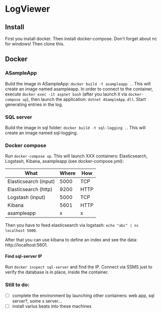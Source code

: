 # LogViewer
## Install
First you install docker. Then install docker-compose. Don't forget about nc for windows! Then clone this.
## Docker

### ASampleApp
Build the image in ASampleApp: `docker build -t asampleapp .`. This will create an image named asampleapp. In order to connect to the container, execute `docker exec -it aspnet bash` (after you launch it via `docker-compose up`), then launch the application: `dotnet ASampleApp.dll`. Start generating entries in the log.
### SQL server
Build the image in sql folder: `docker build -t sql-logging .`. This will create an image named sql-logging.
### Docker compose
Run `docker-compose up`. This will launch XXX containers: Elasticsearch, Logstash, Kibana, asampleapp (see docker-compose.yml):

 What | Where | How
 -----|-------|----
 Elasticsearch (input) | 5000 | TCP
 Elasticsearch (http) | 9200 | HTTP
 Logstash (input) | 5000 | TCP
 Kibana | 5601 | HTTP 
 asampleapp | x | x 

Then you have to feed elasticsearch via logstash: `echo "abc" | nc localhost 5000`. 

After that you can use kibana to define an index and see the data: http://localhost:5601.

#### Find sql-server IP
Run `docker inspect sql-server` and find the IP. Connect via SSMS just to verify the database is in place, inside the container.

### Still to do:
- [ ] complete the environment by launching other containers: web app, sql server?, some x server...
- [ ] install varius beats into these machines 
